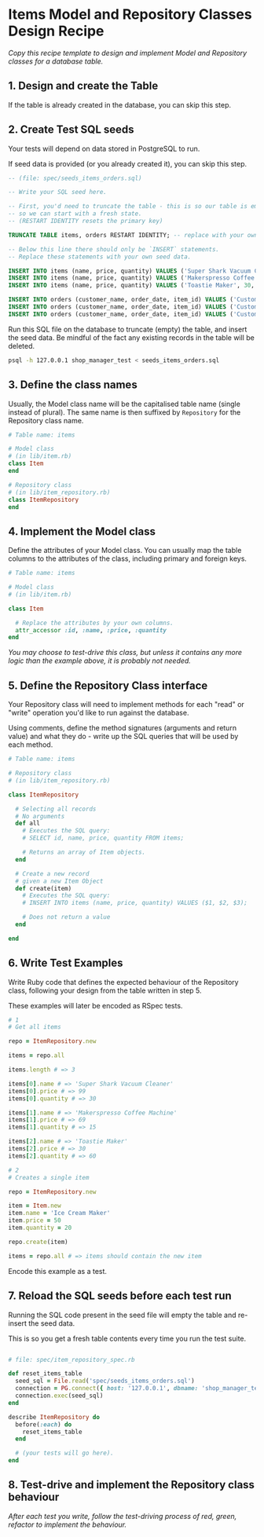 # Items Model and Repository Classes Design Recipe

_Copy this recipe template to design and implement Model and Repository classes for a database table._

## 1. Design and create the Table

If the table is already created in the database, you can skip this step.

## 2. Create Test SQL seeds

Your tests will depend on data stored in PostgreSQL to run.

If seed data is provided (or you already created it), you can skip this step.

```sql
-- (file: spec/seeds_items_orders.sql)

-- Write your SQL seed here. 

-- First, you'd need to truncate the table - this is so our table is emptied between each test run,
-- so we can start with a fresh state.
-- (RESTART IDENTITY resets the primary key)

TRUNCATE TABLE items, orders RESTART IDENTITY; -- replace with your own table name.

-- Below this line there should only be `INSERT` statements.
-- Replace these statements with your own seed data.

INSERT INTO items (name, price, quantity) VALUES ('Super Shark Vacuum Cleaner', 99, 30);
INSERT INTO items (name, price, quantity) VALUES ('Makerspresso Coffee Machine', 69, 15);
INSERT INTO items (name, price, quantity) VALUES ('Toastie Maker', 30, 60);

INSERT INTO orders (customer_name, order_date, item_id) VALUES ('Customer1', '01-Jan-2023', 1);
INSERT INTO orders (customer_name, order_date, item_id) VALUES ('Customer2', '10-Jan-2023', 2);
INSERT INTO orders (customer_name, order_date, item_id) VALUES ('Customer3', '20-Jan-2023', 3);

```

Run this SQL file on the database to truncate (empty) the table, and insert the seed data. Be mindful of the fact any existing records in the table will be deleted.

```bash
psql -h 127.0.0.1 shop_manager_test < seeds_items_orders.sql
```

## 3. Define the class names

Usually, the Model class name will be the capitalised table name (single instead of plural). The same name is then suffixed by `Repository` for the Repository class name.

```ruby
# Table name: items

# Model class
# (in lib/item.rb)
class Item
end

# Repository class
# (in lib/item_repository.rb)
class ItemRepository
end
```

## 4. Implement the Model class

Define the attributes of your Model class. You can usually map the table columns to the attributes of the class, including primary and foreign keys.

```ruby
# Table name: items

# Model class
# (in lib/item.rb)

class Item

  # Replace the attributes by your own columns.
  attr_accessor :id, :name, :price, :quantity
end


```

*You may choose to test-drive this class, but unless it contains any more logic than the example above, it is probably not needed.*

## 5. Define the Repository Class interface

Your Repository class will need to implement methods for each "read" or "write" operation you'd like to run against the database.

Using comments, define the method signatures (arguments and return value) and what they do - write up the SQL queries that will be used by each method.

```ruby
# Table name: items

# Repository class
# (in lib/item_repository.rb)

class ItemRepository

  # Selecting all records
  # No arguments
  def all
    # Executes the SQL query:
    # SELECT id, name, price, quantity FROM items;

    # Returns an array of Item objects.
  end

  # Create a new record
  # given a new Item Object
  def create(item)
    # Executes the SQL query:
    # INSERT INTO items (name, price, quantity) VALUES ($1, $2, $3);

    # Does not return a value
  end

end
```

## 6. Write Test Examples

Write Ruby code that defines the expected behaviour of the Repository class, following your design from the table written in step 5.

These examples will later be encoded as RSpec tests.

```ruby
# 1
# Get all items

repo = ItemRepository.new

items = repo.all

items.length # => 3

items[0].name # => 'Super Shark Vacuum Cleaner'
items[0].price # => 99
items[0].quantity # => 30

items[1].name # => 'Makerspresso Coffee Machine'
items[1].price # => 69
items[1].quantity # => 15

items[2].name # => 'Toastie Maker'
items[2].price # => 30
items[2].quantity # => 60

# 2 
# Creates a single item

repo = ItemRepository.new

item = Item.new
item.name = 'Ice Cream Maker'
item.price = 50
item.quantity = 20

repo.create(item)

items = repo.all # => items should contain the new item

```

Encode this example as a test.

## 7. Reload the SQL seeds before each test run

Running the SQL code present in the seed file will empty the table and re-insert the seed data.

This is so you get a fresh table contents every time you run the test suite.

```ruby

# file: spec/item_repository_spec.rb

def reset_items_table
  seed_sql = File.read('spec/seeds_items_orders.sql')
  connection = PG.connect({ host: '127.0.0.1', dbname: 'shop_manager_test' })
  connection.exec(seed_sql)
end

describe ItemRepository do
  before(:each) do 
    reset_items_table
  end

  # (your tests will go here).
end
```

## 8. Test-drive and implement the Repository class behaviour

_After each test you write, follow the test-driving process of red, green, refactor to implement the behaviour._
